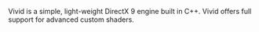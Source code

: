 Vivid is a simple, light-weight DirectX 9 engine built in C++. Vivid offers full support for advanced custom shaders.